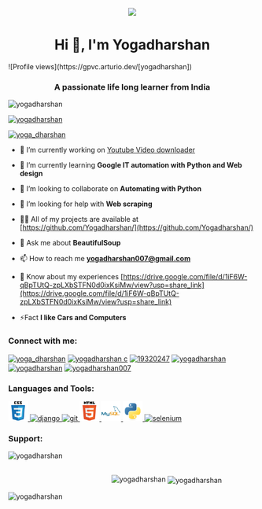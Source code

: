 <p align="center"><img src="https://media.giphy.com/media/qgQUggAC3Pfv687qPC/giphy.gif" width="360"/></p>
<h1 align="center">Hi 👋, I'm Yogadharshan</h1>
![Profile views](https://gpvc.arturio.dev/[yogadharshan])
<h3 align="center">A passionate life long learner from India</h3>

<p align="left"> <img src="https://komarev.com/ghpvc/?username=yogadharshan&label=Profile%20views&color=0e75b6&style=flat" alt="yogadharshan" /> </p>

<p align="left"> <a href="https://github.com/ryo-ma/github-profile-trophy"><img src="https://github-profile-trophy.vercel.app/?username=yogadharshan" alt="yogadharshan" /></a> </p>

<p align="left"> <a href="https://twitter.com/yoga_dharshan" target="blank"><img src="https://img.shields.io/twitter/follow/yoga_dharshan?logo=twitter&style=for-the-badge" alt="yoga_dharshan" /></a> </p>

- 🔭 I’m currently working on [Youtube Video downloader](https://github.com/Yogadharshan/Youtube-Video-Downloader)

- 🌱 I’m currently learning **Google IT automation with Python and Web design**

- 👯 I’m looking to collaborate on **Automating with Python**

- 🤝 I’m looking for help with **Web scraping**

- 👨‍💻 All of my projects are available at [https://github.com/Yogadharshan/](https://github.com/Yogadharshan/)

- 💬 Ask me about **BeautifulSoup**

- 📫 How to reach me **yogadharshan007@gmail.com**

- 📄 Know about my experiences [https://drive.google.com/file/d/1iF6W-qBpTUtQ-zpLXbSTFN0d0ixKsiMw/view?usp=share_link](https://drive.google.com/file/d/1iF6W-qBpTUtQ-zpLXbSTFN0d0ixKsiMw/view?usp=share_link)

- ⚡Fact **I like Cars and Computers**

<h3 align="left">Connect with me:</h3>
<p align="left">
<a href="https://twitter.com/yoga_dharshan" target="blank"><img align="center" src="https://raw.githubusercontent.com/rahuldkjain/github-profile-readme-generator/master/src/images/icons/Social/twitter.svg" alt="yoga_dharshan" height="30" width="40" /></a>
<a href="https://linkedin.com/in/yogadharshan c" target="blank"><img align="center" src="https://raw.githubusercontent.com/rahuldkjain/github-profile-readme-generator/master/src/images/icons/Social/linked-in-alt.svg" alt="yogadharshan c" height="30" width="40" /></a>
<a href="https://stackoverflow.com/users/19320247" target="blank"><img align="center" src="https://raw.githubusercontent.com/rahuldkjain/github-profile-readme-generator/master/src/images/icons/Social/stack-overflow.svg" alt="19320247" height="30" width="40" /></a>
<a href="https://www.codechef.com/users/yogadharshan" target="blank"><img align="center" src="https://cdn.jsdelivr.net/npm/simple-icons@3.1.0/icons/codechef.svg" alt="yogadharshan" height="30" width="40" /></a>
<a href="https://www.hackerrank.com/yogadharshan" target="blank"><img align="center" src="https://raw.githubusercontent.com/rahuldkjain/github-profile-readme-generator/master/src/images/icons/Social/hackerrank.svg" alt="yogadharshan" height="30" width="40" /></a>
<a href="https://www.leetcode.com/yogadharshan007" target="blank"><img align="center" src="https://raw.githubusercontent.com/rahuldkjain/github-profile-readme-generator/master/src/images/icons/Social/leet-code.svg" alt="yogadharshan007" height="30" width="40" /></a>
</p>

<h3 align="left">Languages and Tools:</h3>
<p align="left"> <a href="https://www.w3schools.com/css/" target="_blank" rel="noreferrer"> <img src="https://raw.githubusercontent.com/devicons/devicon/master/icons/css3/css3-original-wordmark.svg" alt="css3" width="40" height="40"/> </a> <a href="https://www.djangoproject.com/" target="_blank" rel="noreferrer"> <img src="https://cdn.worldvectorlogo.com/logos/django.svg" alt="django" width="40" height="40"/> </a> <a href="https://git-scm.com/" target="_blank" rel="noreferrer"> <img src="https://www.vectorlogo.zone/logos/git-scm/git-scm-icon.svg" alt="git" width="40" height="40"/> </a> <a href="https://www.w3.org/html/" target="_blank" rel="noreferrer"> <img src="https://raw.githubusercontent.com/devicons/devicon/master/icons/html5/html5-original-wordmark.svg" alt="html5" width="40" height="40"/> </a> <a href="https://www.mysql.com/" target="_blank" rel="noreferrer"> <img src="https://raw.githubusercontent.com/devicons/devicon/master/icons/mysql/mysql-original-wordmark.svg" alt="mysql" width="40" height="40"/> </a> <a href="https://www.python.org" target="_blank" rel="noreferrer"> <img src="https://raw.githubusercontent.com/devicons/devicon/master/icons/python/python-original.svg" alt="python" width="40" height="40"/> </a> <a href="https://www.selenium.dev" target="_blank" rel="noreferrer"> <img src="https://raw.githubusercontent.com/detain/svg-logos/780f25886640cef088af994181646db2f6b1a3f8/svg/selenium-logo.svg" alt="selenium" width="40" height="40"/> </a> </p>

<h3 align="left">Support:</h3>
<p><a href="https://www.buymeacoffee.com/yogadharshan"> <img align="left" src="https://cdn.buymeacoffee.com/buttons/v2/default-yellow.png" height="50" width="210" alt="yogadharshan" /></a></p><br><br>

<p><img align="left" src="https://github-readme-stats.vercel.app/api/top-langs?username=yogadharshan&show_icons=true&locale=en&layout=compact" alt="yogadharshan" /></p>

<p>&nbsp;<img align="center" src="https://github-readme-stats.vercel.app/api?username=yogadharshan&show_icons=true&locale=en" alt="yogadharshan" /></p>

<p><img align="center" src="https://github-readme-streak-stats.herokuapp.com/?user=yogadharshan&" alt="yogadharshan" /></p>
